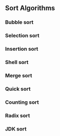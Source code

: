 ## Sort Algorithms
### Bubble sort
### Selection sort
### Insertion sort
### Shell sort
### Merge sort
### Quick sort
### Counting sort
### Radix sort
### JDK sort
